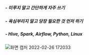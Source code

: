 ##### - 미루지 말고 간단하게 자주 쓰기
##### - 욕심부리지 말고 당장 필요한 것 먼저 하기
##### - Hive, Spark, Airflow, Python, Linux

![화면 캡처 2022-02-26 172033](https://user-images.githubusercontent.com/86215635/155836348-46e4d37b-fb35-4d1c-b46a-39d8f9c5e7c4.png)
